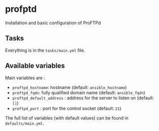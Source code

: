 # profptd

Installation and basic configuration of ProFTPd

## Tasks

Everything is in the `tasks/main.yml` file.

## Available variables

Main variables are :

* `proftpd_hostname`: hostname (default: `ansible_hostname`)
* `proftpd_fqdn`: fully qualified domain name (default: `ansible_fqdn`)
* `proftpd_default_address` : address for the server to listen on (default: `[]`)
* `proftpd_port` : port for the control socket (default: `21`)

The full list of variables (with default values) can be found in `defaults/main.yml`.
